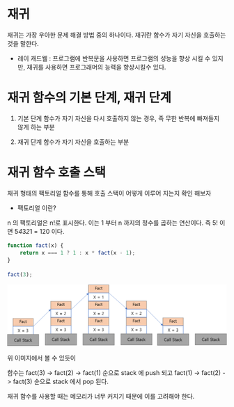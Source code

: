# 재귀

재귀는 가장 우아한 문제 해결 방법 중의 하나이다.
재귀란 함수가 자기 자신을 호출하는 것을 말한다.

-   레이 캐드웰 :
    프로그램에 반복문을 사용하면 프로그램의 성능을 향상 시킬 수 있지만,
    재귀를 사용하면 프로그래머의 능력을 향상시킬수 있다.

# 재귀 함수의 기본 단계, 재귀 단계

1. 기본 단계
   함수가 자기 자신을 다시 호출하지 않는 경우, 즉 무한 반복에 빠져들지 않게 하는 부분

2. 재귀 단계
   함수가 자기 자신을 호출하는 부분

# 재귀 함수 호출 스택

재귀 형태의 팩토리얼 함수를 통해 호출 스택이 어떻게 이루어 지는지 확인 해보자

-   팩토리얼 이란?

n 의 팩토리얼은 n!로 표시한다.
이는 1 부터 n 까지의 정수를 곱하는 연산이다.
즉 5! 이면 5*4*3*2*1 = 120 이다.

```javascript
function fact(x) {
    return x === 1 ? 1 : x * fact(x - 1);
}

fact(3);
```

![factCallStack](./factCallStack.png)

위 이미지에서 볼 수 있듯이

함수는 fact(3) -> fact(2) -> fact(1) 순으로 stack 에 push 되고
fact(1) -> fact(2) -> fact(3) 순으로 stack 에서 pop 된다.

재귀 함수를 사용할 때는 메모리가 너무 커지기 때문에 이를 고려해야 한다.
